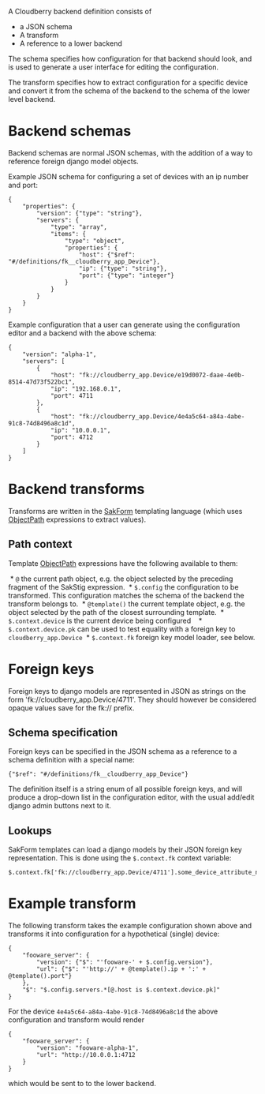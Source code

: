 A Cloudberry backend definition consists of

* a JSON schema
* A transform
* A reference to a lower backend

The schema specifies how configuration for that backend should look,
and is used to generate a user interface for editing the configuration.

The transform specifies how to extract configuration for a specific device and convert it from the schema of
the backend to the schema of the lower level backend.

# Backend schemas
Backend schemas are normal JSON schemas, with the addition of a way to reference foreign django model objects.

Example JSON schema for configuring a set of devices with an ip number and port:

    {
        "properties": {
            "version": {"type": "string"},
            "servers": {
                "type": "array",
                "items": {
                    "type": "object",
                    "properties": {
                        "host": {"$ref": "#/definitions/fk__cloudberry_app_Device"},
                        "ip": {"type": "string"},
                        "port": {"type": "integer"}
                    }
                }
            }
        }
    }

Example configuration that a user can generate using the configuration editor and a backend with the above schema:

    {
        "version": "alpha-1",
        "servers": [
            {
                "host": "fk://cloudberry_app.Device/e19d0072-daae-4e0b-8514-47d73f522bc1",
                "ip": "192.168.0.1",
                "port": 4711
            },
            {
                "host": "fk://cloudberry_app.Device/4e4a5c64-a84a-4abe-91c8-74d8496a8c1d",
                "ip": "10.0.0.1",
                "port": 4712
            }
        ]
    }

# Backend transforms
Transforms are written in the
[SakForm](https://innovationgarage.github.io/sakstig/) templating language
(which uses [ObjectPath](http://objectpath.org/) expressions to extract values).

## Path context

Template [ObjectPath](http://objectpath.org/) expressions have the following available to them:

  * `@` the current path object, e.g. the object selected by the preceding fragment of the SakStig expression.
  * `$.config` the configuration to be transformed. This configuration matches the schema of the backend the
    transform belongs to.
  * `@template()` the current template object, e.g. the object selected by the path of the closest surrounding template.
  * `$.context.device` is the current device being configured
    * `$.context.device.pk` can be used to test equality with a foreign key to `cloudberry_app.Device`
  * `$.context.fk` foreign key model loader, see below.

# Foreign keys
Foreign keys to django models are represented in JSON as strings on the form 'fk://cloudberry_app.Device/4711'.
They should however be considered opaque values save for the fk:// prefix.

## Schema specification
Foreign keys can be specified in the JSON schema as a reference to a schema definition with a special name:

    {"$ref": "#/definitions/fk__cloudberry_app_Device"}

The definition itself is a string enum of all possible foreign keys, and will produce a drop-down list in the configuration
editor, with the usual add/edit django admin buttons next to it.

## Lookups
SakForm templates can load a django models by their JSON foreign key representation. This is done using the `$.context.fk`
context variable:

    $.context.fk['fk://cloudberry_app.Device/4711'].some_device_attribute_name

# Example transform

The following transform takes the example configuration shown above and transforms it into configuration for a hypothetical (single) device:

    {
        "fooware_server": {
            "version": {"$": "'fooware-' + $.config.version"},
            "url": {"$": "'http://' + @template().ip + ':' + @template().port"}
        },
        "$": "$.config.servers.*[@.host is $.context.device.pk]"
    }

For the device `4e4a5c64-a84a-4abe-91c8-74d8496a8c1d` the above configuration and transform would render

    {
        "fooware_server": {
            "version": "fooware-alpha-1",
            "url": "http://10.0.0.1:4712
        }
    }
    
which would be sent to to the lower backend.
